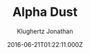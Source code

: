 ---
title: Alpha Dust
github: https://github.com/klugjo/hexo-theme-alpha-dust
demo: https://www.codeblocq.com/assets/projects/hexo-theme-alpha-dust/
author: Klughertz Jonathan
ssg:
  - Hexo
cms:
  - Markdown
date: 2016-06-21T01:22:11.000Z
description: 🌠 Original Futuristic Hexo Theme
draft: true
publish_date: '2016-06-21T01:22:11Z'
update_date: '2020-08-21T20:30:11Z'
github_star: 296
github_fork: 96
---
